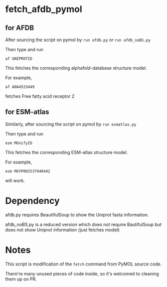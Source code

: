 # fetch_afdb_pymol
## for AFDB

After sourcing the script on pymol by ``run afdb.py`` or ``run afdb_noBS.py``

Then type and run

``af UNIPROTID``

This fetches the corresponding alphafold-database structure model.

For example,

``af A0A452S449``

fetches Free fatty acid receptor 2

## for ESM-atlas

Similarly, after sourcing the script on pymol by ```run esmatlas.py```

Then type and run

``esm MGnifyID``

This fetches the corresponding ESM-atlas structure model.

For example,

``esm MGYP002537940442``

will work. 

# Dependency

afdb.py requires  BeautifulSoup to show the Uniprot fasta information.

afdb_noBS.py is a reduced version which does not require BautifulSoup but does not show Uniprot information (just fetches model)

# Notes

This script is modification of the ``fetch`` command from PyMOL source code.

There're many unused pieces of code inside, so it's welcomed to cleaning them up on PR.
